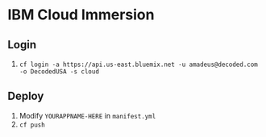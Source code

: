 # IBM Cloud Immersion

## Login

1. `cf login -a https://api.us-east.bluemix.net -u amadeus@decoded.com -o DecodedUSA -s cloud`

## Deploy

1. Modify `YOURAPPNAME-HERE` in `manifest.yml` 
2. `cf push`